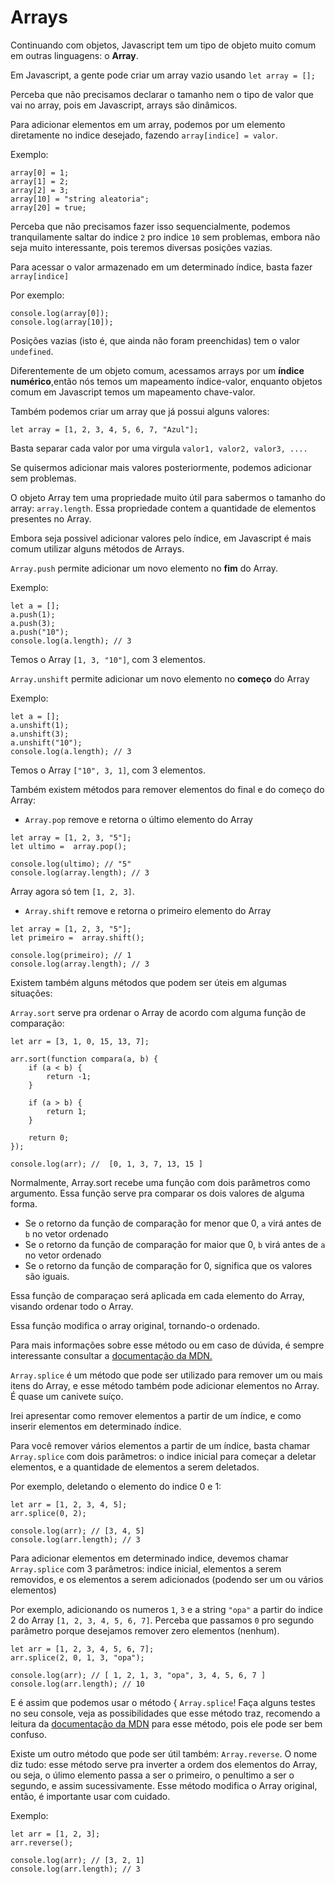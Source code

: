 # Arrays

Continuando com objetos, Javascript tem um tipo de objeto muito comum em outras linguagens: o **Array**.

Em Javascript, a gente pode criar um array vazio usando `let array = [];` 

Perceba que não precisamos declarar o tamanho nem o tipo de valor que vai no array, pois em Javascript, arrays são dinâmicos.

Para adicionar elementos em um array, podemos por um elemento diretamente no indice desejado, fazendo `array[indice] = valor`.

Exemplo:

```
array[0] = 1;
array[1] = 2;
array[2] = 3;
array[10] = "string aleatoria";
array[20] = true;
```

Perceba que não precisamos fazer isso sequencialmente, podemos tranquilamente saltar do indice `2` pro indice `10` sem problemas, embora não seja muito interessante, pois teremos diversas posições vazias.

Para acessar o valor armazenado em um determinado índice, basta fazer `array[indice]`

Por exemplo:

```
console.log(array[0]);
console.log(array[10]);
```

Posições vazias (isto é, que ainda não foram preenchidas) tem o valor `undefined`.

Diferentemente de um objeto comum, acessamos arrays por um **índice numérico**,então nós temos um mapeamento índice-valor, enquanto objetos comum em Javascript temos um mapeamento chave-valor.

Também podemos criar um array que já possui alguns valores:

```
let array = [1, 2, 3, 4, 5, 6, 7, "Azul"];
```

Basta separar cada valor por uma virgula `valor1, valor2, valor3, ....`

Se quisermos adicionar mais valores posteriormente, podemos adicionar sem problemas.

O objeto Array tem uma propriedade muito útil para sabermos o tamanho do array: `array.length`. Essa propriedade contem a quantidade de elementos presentes no Array.

Embora seja possivel adicionar valores pelo índice, em Javascript é mais comum utilizar alguns métodos de Arrays.

`Array.push` permite adicionar um novo elemento no **fim** do Array.

Exemplo:

```
let a = [];
a.push(1);
a.push(3);
a.push("10");
console.log(a.length); // 3
```

Temos o Array `[1, 3, "10"]`, com 3 elementos.

`Array.unshift` permite adicionar um novo elemento no **começo** do Array

Exemplo:

```
let a = [];
a.unshift(1);
a.unshift(3);
a.unshift("10");
console.log(a.length); // 3
```

Temos o Array `["10", 3, 1]`, com 3 elementos.

Também existem métodos para remover elementos do final e do começo do Array:

- `Array.pop` remove e retorna o último elemento do Array

```
let array = [1, 2, 3, "5"];
let ultimo =  array.pop();

console.log(ultimo); // "5"
console.log(array.length); // 3
```

Array agora só tem `[1, 2, 3]`.

- `Array.shift` remove e retorna o primeiro elemento do Array

```
let array = [1, 2, 3, "5"];
let primeiro =  array.shift();

console.log(primeiro); // 1
console.log(array.length); // 3
```

Existem também alguns métodos que podem ser úteis em algumas situações:

`Array.sort` serve pra ordenar o Array de acordo com alguma função de comparação:

```
let arr = [3, 1, 0, 15, 13, 7];

arr.sort(function compara(a, b) {
    if (a < b) {
        return -1;
    } 

    if (a > b) {
        return 1;
    }

    return 0;
});

console.log(arr); //  [0, 1, 3, 7, 13, 15 ]
```

Normalmente, Array.sort recebe uma função com dois parâmetros como argumento. Essa função serve pra comparar os dois valores de alguma forma.

- Se o retorno da função de comparação for menor que 0, `a` virá antes de `b` no vetor ordenado
- Se o retorno da função de comparação for maior que 0, `b` virá antes de `a` no vetor ordenado
- Se o retorno da função de comparação for 0, significa que os valores são iguais.

Essa função de comparaçao será aplicada em cada elemento do Array, visando ordenar todo o Array.

Essa função modifica o array original, tornando-o ordenado.

Para mais informações sobre esse método ou em caso de dúvida, é sempre interessante consultar a [documentação da MDN.](https://developer.mozilla.org/pt-BR/docs/Web/JavaScript/Reference/Global_Objects/Array/sort)

`Array.splice` é um método que pode ser utilizado para remover um ou mais itens do Array, e esse método também pode adicionar elementos no Array. É quase um canivete suíço. 

Irei apresentar como remover elementos a partir de um índice, e como inserir elementos em determinado índice.

Para você remover vários elementos a partir de um índice, basta chamar `Array.splice` com dois parâmetros: o indice inicial para começar a deletar elementos, e a quantidade de elementos a serem deletados.

Por exemplo, deletando o elemento do indice 0 e 1:

```
let arr = [1, 2, 3, 4, 5];
arr.splice(0, 2);

console.log(arr); // [3, 4, 5]
console.log(arr.length); // 3
```

Para adicionar elementos em determinado indice, devemos chamar `Array.splice` com 3 parâmetros: indice inicial, elementos a serem removidos, e os elementos a serem adicionados (podendo ser um ou vários elementos)

Por exemplo, adicionando os numeros `1`, `3` e a string `"opa"` a partir do indice 2 do Array `[1, 2, 3, 4, 5, 6, 7]`. Perceba que passamos `0` pro segundo parâmetro porque desejamos remover zero elementos (nenhum).

```
let arr = [1, 2, 3, 4, 5, 6, 7];
arr.splice(2, 0, 1, 3, "opa");

console.log(arr); // [ 1, 2, 1, 3, "opa", 3, 4, 5, 6, 7 ]
console.log(arr.length); // 10
```

E é assim que podemos usar o método { `Array.splice`! Faça alguns testes no seu console, veja as possibilidades que esse método traz, recomendo a leitura da [documentação da MDN](https://developer.mozilla.org/pt-BR/docs/Web/JavaScript/Reference/Global_Objects/Array/splice) para esse método, pois ele pode ser bem confuso.

Existe um outro método que pode ser útil também: `Array.reverse`. O nome diz tudo: esse método serve pra inverter a ordem dos elementos do Array, ou seja, o úlimo elemento passa a ser o primeiro, o penultimo a ser o segundo, e assim sucessivamente. Esse método modifica o Array original, então, é importante usar com cuidado.

Exemplo:

```
let arr = [1, 2, 3];
arr.reverse();

console.log(arr); // [3, 2, 1]
console.log(arr.length); // 3
```

